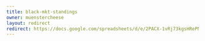 ```yaml
---
title: black-mkt-standings
owner: muenstercheese
layout: redirect
redirect: https://docs.google.com/spreadsheets/d/e/2PACX-1vRj73kgsHRePNR21Af9mz7gv31uLFxl0Gt4qR0m85Ti9k25U4wcG1SxKotmepQRSWtZGy6b5T5VnSxF/pubhtml?gid=268823414&single=true
---
```


